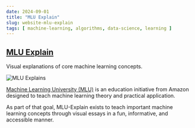```yaml
---
date: 2024-09-01
title: "MLU Explain"
slug: website-mlu-explain
tags: [ machine-learning, algorithms, data-science, learning ]
---
```




## [MLU Explain][1]

Visual explanations of core machine learning concepts.

![MLU Explains][2]

[Machine Learning University (MLU)][3] is an education initiative from Amazon designed to teach machine learning theory and practical application.

As part of that goal, MLU-Explain exists to teach important machine learning concepts through visual essays in a fun, informative, and accessible manner.

  [1]: https://mlu-explain.github.io/
  [2]: https://mlu-explain.github.io/assets/mlu-drawing-transparent.png
  [3]: https://aws.amazon.com/machine-learning/mlu/
